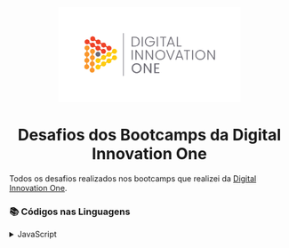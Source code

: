 

<!--Banner session-->
<p align="center">
  <img src="./assets/banner.jpg" alt="DIO" tittle="Digital Innovation One" width=65%>
</p>

<!--About session-->
<h1 align="center">Desafios dos Bootcamps da Digital Innovation One</h1>

Todos os desafios realizados nos bootcamps que realizei da [Digital Innovation One](https://digitalinnovation.one/).<br>



<h3>📚 Códigos nas Linguagens </h3>




<!-- JavaScript -->
<details>
  <summary><span>JavaScript</span></summary>
  <div>
    
    
  
  
  
  
  <div>
    <h4>Introdução a Programação com JavaScript</h4>
    <a href="https://github.com/GersonST/desafios-bootcamps-DIO/master/JavaScript/Introdu%C3%A7%C3%A3o%20a%20Programa%C3%A7%C3%A3o%20com%20JavaScript/visita-na-feira.js">Visita na Feira</a><br/>
    <a href="https://github.com/GersonST/desafios-bootcamps-DIO/master/JavaScript/Introdu%C3%A7%C3%A3o%20a%20Programa%C3%A7%C3%A3o%20com%20JavaScript/multiplicacao-simples.js">Multiplicação Simples</a><br/>
    <a href="https://github.com/GersonST/desafios-bootcamps-DIO/master/JavaScript/Introdu%C3%A7%C3%A3o%20a%20Programa%C3%A7%C3%A3o%20com%20JavaScript/folha-de-pagamento.js">Folha de Pagamento</a><br/>
  </div>
  
</details>

